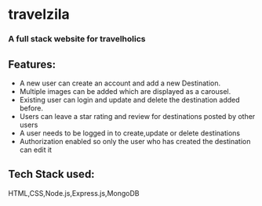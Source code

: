 # travelzila
### A full stack website for travelholics



## Features:
* A new user can create an account and add a new Destination.
* Multiple images can be added which are displayed as a carousel.
* Existing user can login and update and delete the destination added before.
* Users can leave a star rating and review for destinations posted by other users
* A user needs to be logged in to create,update or delete destinations
* Authorization enabled so only the user who has created the destination can edit it
 
## Tech Stack used:
HTML,CSS,Node.js,Express.js,MongoDB
